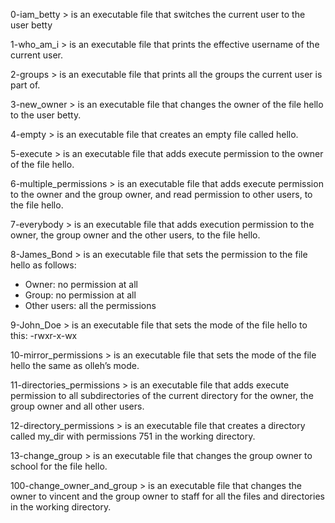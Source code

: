 0-iam_betty > is an executable file that switches the current user to the user betty

1-who_am_i > is an executable file that prints the effective username of the current user.

2-groups > is an executable file that prints all the groups the current user is part of.

3-new_owner > is an executable file that changes the owner of the file hello to the user betty.

4-empty > is an executable file that creates an empty file called hello.

5-execute > is an executable file that adds execute permission to the owner of the file hello.

6-multiple_permissions > is an executable file that adds execute permission to the owner and the group owner, and read permission to other users, to the file hello.

7-everybody > is an executable file that adds execution permission to the owner, the group owner and the other users, to the file hello.

8-James_Bond > is an executable file that sets the permission to the file hello as follows:
- Owner: no permission at all
- Group: no permission at all
- Other users: all the permissions

9-John_Doe > is an executable file that sets the mode of the file hello to this:
-rwxr-x-wx

10-mirror_permissions > is an executable file that sets the mode of the file hello the same as olleh’s mode.

11-directories_permissions > is an executable file that adds execute permission to all subdirectories of the current directory for the owner, the group owner and all other users.

12-directory_permissions > is an executable file that creates a directory called my_dir with permissions 751 in the working directory.

13-change_group > is an executable file that changes the group owner to school for the file hello.

100-change_owner_and_group > is an executable file that changes the owner to vincent and the group owner to staff for all the files and directories in the working directory.
